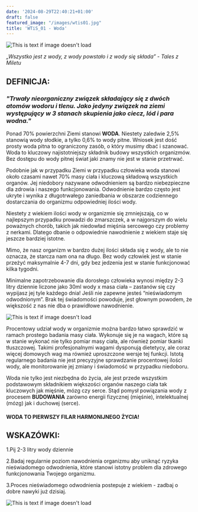 ```yaml
---
date: '2024-08-29T22:40:21+01:00'
draft: false
featured_image: "/images/wtis01.jpg"
title: 'WTiS_01 - Woda'
---
```


![This is text if image doesn't load](/images/woda.jpg "nazwa")

*„Wszystko jest z wody, z wody powstało i z wody się składa” - Tales z Miletu*

## **DEFINICJA:**

### *"Trwały nieorganiczny związek składający się z dwóch atomów wodoru i tlenu. Jako jedyny związek na ziemi występujący w 3 stanach skupienia jako ciecz, lód i para wodna."*

Ponad 70% powierzchni Ziemi stanowi **WODA**. Niestety zaledwie 2,5% stanowią wody słodkie, a tylko 0,6% to wody pitne. Wniosek jest dość prosty woda pitna to ograniczony zasób, o który musimy dbać i szanować.
Woda to kluczowy najistotniejszy składnik budowy wszystkich organizmów. Bez dostępu do wody pitnej świat jaki znamy nie jest w stanie przetrwać. 

Podobnie jak w przypadku Ziemi w przypadku człowieka woda stanowi około czasami nawet 70% masy ciała i kluczową składową wszystkich organów. Jej niedobory nazywane odwodnieniem są bardzo niebezpieczne dla zdrowia i naszego funkcjonowania. Odwodnienie bardzo często jest ukryte i wynika z długotrwałego zaniedbania w obszarze codziennego dostarczania do organizmu odpowiedniej ilości wody. 

Niestety z wiekiem ilości wody w organizmie się zmniejszają, co w najlepszym przypadku prowadzi do zmarszczek, a w najgorszym do wielu poważnych chorób, takich jak niedowład mięśnia sercowego czy problemy z nerkami. Dlatego dbanie o odpowiednie nawodnienie z wiekiem staje się jeszcze bardziej istotne.

Mimo, że nasz organizm w bardzo dużej ilości składa się z wody, ale to nie oznacza, że starcza nam ona na długo. Bez wody człowiek jest w stanie przeżyć maksymalnie 4-7 dni, gdy bez jedzenia jest w stanie funkcjonować kilka tygodni. 

Minimalne zapotrzebowanie dla dorosłego człowieka wynosi między 2-3 litry dziennie liczone jako 30ml wody x masa ciała – zastanów się czy wypijasz jej tyle każdego dnia! Jeśli nie zapewne jesteś “nieświadomym odwodnionym”. Brak tej świadomości powoduje, jest głownym powodem, że większość z nas nie dba o prawidłowe nawodnienie. 

![This is text if image doesn't load](/images/wtis01szklanka.jpg "nazwa")


Procentowy udział wody w organizmie można bardzo łatwo sprawdzić w ramach prostego badania masy ciała. Wykonuje się je na wagach, które są w stanie wykonać nie tylko pomiar masy ciała, ale również pomiar tkanki tłuszczowej. Takimi profesjonalnymi wagami dysponują dietetycy, ale coraz więcej domowych wag ma również uproszczone wersje tej funkcji. Istotą regularnego badania nie jest precyzyjne sprawdzanie procentowej ilości wody, ale monitorowanie jej zmiany i świadomość w przypadku niedoboru. 

Woda nie tylko jest niezbędna do życia, ale jest przede wszystkim podstawowym składnikiem większości organów naszego ciała tak kluczowych jak mięśnie, mózg czy serce. Stąd pomysł powiązania wody z procesem **BUDOWANIA** zarówno energii fizycznej (mięśnie), intelektualnej (mózg) jak i duchowej (serce).
#### WODA TO PIERWSZY FILAR HARMONIJNEGO ŻYCIA! 


## **WSKAZÓWKI:**

1.Pij 2-3 litry wody dziennie

2.Badaj regularnie poziom nawodnienia organizmu aby uniknąć ryzyka nieświadomego odwodnienia, które stanowi istotny problem dla zdrowego funkcjonowania Twojego organizmu. 

3.Proces nieświadomego odwodnienia postepuje z wiekiem - zadbaj o dobre nawyki już dzisiaj. 

![This is text if image doesn't load](/images/WTiS_piktogram.png "nazwa")
